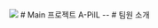 <img src="https://capsule-render.vercel.app/api?type=waving&color=BDBDC8&height=150&section=header" />
# Main 프로젝트 A-PilL
--
# 팀원 소개

